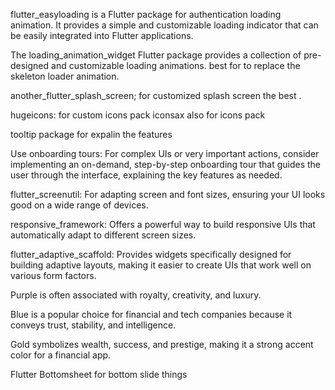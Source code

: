flutter_easyloading is a Flutter package for authentication loading animation. It provides a simple and customizable loading indicator that can be easily integrated into Flutter applications.

The loading_animation_widget Flutter package provides a collection of pre-designed and customizable loading animations. best for to replace the skeleton loader animation.



another_flutter_splash_screen; for customized splash screen the best .


hugeicons:  for custom icons pack
iconsax also for icons pack


tooltip package for expalin the features


Use onboarding tours: For complex UIs or very important actions, consider implementing an on-demand, step-by-step onboarding tour that guides the user through the interface, explaining the key features as needed.


flutter_screenutil: For adapting screen and font sizes, ensuring your UI looks good on a wide range of devices.

responsive_framework: Offers a powerful way to build responsive UIs that automatically adapt to different screen sizes.

flutter_adaptive_scaffold: Provides widgets specifically designed for building adaptive layouts, making it easier to create UIs that work well on various form factors.


Purple is often associated with royalty, creativity, and luxury.

Blue is a popular choice for financial and tech companies because it conveys trust, stability, and intelligence.

Gold symbolizes wealth, success, and prestige, making it a strong accent color for a financial app.

 Flutter Bottomsheet for bottom slide things
 